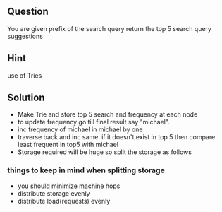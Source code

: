 ## Question
You are given prefix of the search query
return the top 5 search query suggestions

## Hint
use of Tries

## Solution
- Make Trie and store top 5 search and frequency at each node
- to update frequency go till final result say "michael".
- inc frequency of michael in michael by one
- traverse back and inc same. if it doesn't exist in top 5 then compare least frequent in top5 with michael
- Storage required will be huge so split the storage as follows
### things to keep in mind when splitting storage
- you should minimize machine hops
- distribute storage evenly
- distribute load(requests) evenly 